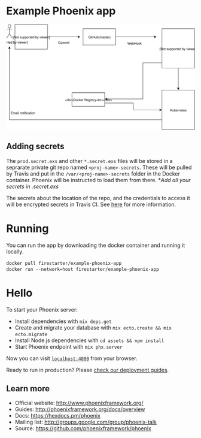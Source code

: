 # Example Phoenix app

![build pipeline](./build_pipeline.svg)

## Adding secrets
The `prod.secret.exs` and other `*.secret.exs` files will be stored in a seprarate private git repo named `<proj-name>-secrets`. These will be pulled by Travis and put in the `/var/<proj-name>-secrets` folder in the Docker container. Phoenix will be instructed to load them from there. **Add all your secrets in *.secret.exs**

The secrets about the location of the repo, and the credentials to access it will be encrypted secrets in Travis CI. See [here](https://docs.travis-ci.com/user/encryption-keys/) for more information.

# Running

You can run the app by downloading the docker container and running it locally.
```
docker pull firestarter/example-phoenix-app
docker run --network=host firestarter/example-phoenix-app
```

# Hello

To start your Phoenix server:

  * Install dependencies with `mix deps.get`
  * Create and migrate your database with `mix ecto.create && mix ecto.migrate`
  * Install Node.js dependencies with `cd assets && npm install`
  * Start Phoenix endpoint with `mix phx.server`

Now you can visit [`localhost:4000`](http://localhost:4000) from your browser.

Ready to run in production? Please [check our deployment guides](http://www.phoenixframework.org/docs/deployment).

## Learn more

  * Official website: http://www.phoenixframework.org/
  * Guides: http://phoenixframework.org/docs/overview
  * Docs: https://hexdocs.pm/phoenix
  * Mailing list: http://groups.google.com/group/phoenix-talk
  * Source: https://github.com/phoenixframework/phoenix
